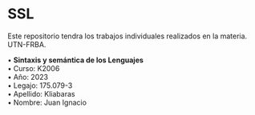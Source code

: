 # SSL
Este repositorio tendra los trabajos individuales realizados en la materia.
UTN-FRBA.

• **Sintaxis y semántica de los Lenguajes**  <br />
• Curso: K2006 <br />
• Año: 2023 <br />
• Legajo: 175.079-3 <br />
• Apellido: Kliabaras <br />
• Nombre: Juan Ignacio <br />



